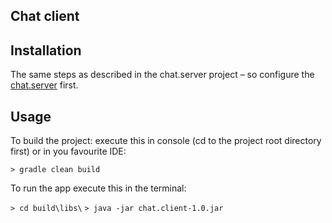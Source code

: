 Chat client
------------------------------------

Installation
-------------------------
The same steps as described in the chat.server project – so configure the [chat.server][1] first.


Usage
-----
To build the project:
execute this in console (cd to the project root directory first) or in you favourite IDE:

`> gradle clean build`

To run the app execute this in the terminal:

`> cd build\libs\`
`> java -jar chat.client-1.0.jar`

[1]: https://github.com/ivan-golubev/chat.server